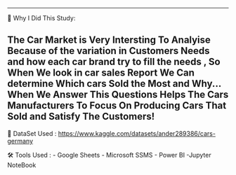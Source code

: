 --------------------------------------------------
📌  Why I Did This Study:

The Car Market is Very Intersting To Analyise Because of the variation in Customers Needs and how each car brand try to fill the needs , So When We look in car sales Report We Can determine Which cars Sold the Most and Why... When We Answer This Questions Helps The Cars Manufacturers To Focus On Producing Cars That Sold and Satisfy The Customers!
---------------------------
💾 DataSet Used : https://www.kaggle.com/datasets/ander289386/cars-germany

🛠️ Tools Used :  - Google Sheets 
              - Microsoft SSMS
              - Power BI
              -Jupyter NoteBook
